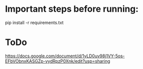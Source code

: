 # Important steps before running:

pip install -r requirements.txt

# ToDo

https://docs.google.com/document/d/1yLD0uv98j1VY-5os-EFbVObnxKASGZp-vydRpzP0Xnk/edit?usp=sharing